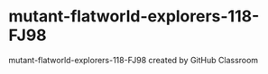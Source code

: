 # mutant-flatworld-explorers-118-FJ98
mutant-flatworld-explorers-118-FJ98 created by GitHub Classroom
